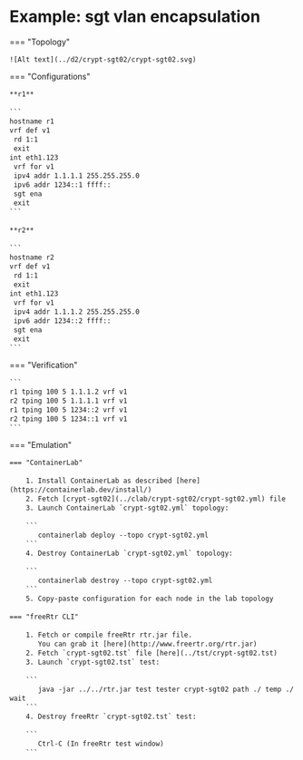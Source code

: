 # Example: sgt vlan encapsulation

=== "Topology"

    ![Alt text](../d2/crypt-sgt02/crypt-sgt02.svg)

=== "Configurations"

    **r1**

    ```
    hostname r1
    vrf def v1
     rd 1:1
     exit
    int eth1.123
     vrf for v1
     ipv4 addr 1.1.1.1 255.255.255.0
     ipv6 addr 1234::1 ffff::
     sgt ena
     exit
    ```

    **r2**

    ```
    hostname r2
    vrf def v1
     rd 1:1
     exit
    int eth1.123
     vrf for v1
     ipv4 addr 1.1.1.2 255.255.255.0
     ipv6 addr 1234::2 ffff::
     sgt ena
     exit
    ```

=== "Verification"

    ```
    r1 tping 100 5 1.1.1.2 vrf v1
    r2 tping 100 5 1.1.1.1 vrf v1
    r1 tping 100 5 1234::2 vrf v1
    r2 tping 100 5 1234::1 vrf v1
    ```

=== "Emulation"

    === "ContainerLab"

        1. Install ContainerLab as described [here](https://containerlab.dev/install/)  
        2. Fetch [crypt-sgt02](../clab/crypt-sgt02/crypt-sgt02.yml) file  
        3. Launch ContainerLab `crypt-sgt02.yml` topology:  

        ```
           containerlab deploy --topo crypt-sgt02.yml  
        ```
        4. Destroy ContainerLab `crypt-sgt02.yml` topology:  

        ```
           containerlab destroy --topo crypt-sgt02.yml  
        ```
        5. Copy-paste configuration for each node in the lab topology

    === "freeRtr CLI"

        1. Fetch or compile freeRtr rtr.jar file.  
           You can grab it [here](http://www.freertr.org/rtr.jar)  
        2. Fetch `crypt-sgt02.tst` file [here](../tst/crypt-sgt02.tst)  
        3. Launch `crypt-sgt02.tst` test:  

        ```
           java -jar ../../rtr.jar test tester crypt-sgt02 path ./ temp ./ wait
        ```
        4. Destroy freeRtr `crypt-sgt02.tst` test:  

        ```
           Ctrl-C (In freeRtr test window)
        ```


